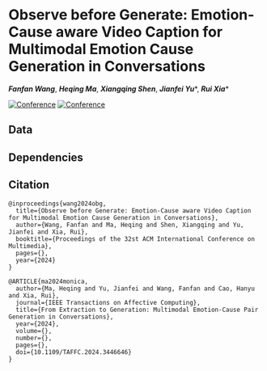# Observe before Generate: Emotion-Cause aware Video Caption for Multimodal Emotion Cause Generation in Conversations

***Fanfan Wang***, ***Heqing Ma***, ***Xiangqing Shen***, ***Jianfei Yu***\*, ***Rui Xia***\*

[![Conference](https://img.shields.io/badge/Paper-ACMMM%202024-4C9172)](https://doi.org/10.1145/3664647.3681601) [![Conference](https://img.shields.io/badge/Submission-OpenReview-802819)](https://openreview.net/forum?id=Pq63G43jkQ)

## Data


## Dependencies


## Citation

```
@inproceedings{wang2024obg,
  title={Observe before Generate: Emotion-Cause aware Video Caption for Multimodal Emotion Cause Generation in Conversations},
  author={Wang, Fanfan and Ma, Heqing and Shen, Xiangqing and Yu, Jianfei and Xia, Rui},
  booktitle={Proceedings of the 32st ACM International Conference on Multimedia},
  pages={},
  year={2024}
}

@ARTICLE{ma2024monica,
  author={Ma, Heqing and Yu, Jianfei and Wang, Fanfan and Cao, Hanyu and Xia, Rui},
  journal={IEEE Transactions on Affective Computing}, 
  title={From Extraction to Generation: Multimodal Emotion-Cause Pair Generation in Conversations}, 
  year={2024},
  volume={},
  number={},
  pages={},
  doi={10.1109/TAFFC.2024.3446646}
}
```
